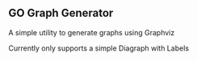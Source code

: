 ## GO Graph Generator

A simple utility to generate graphs using Graphviz

Currently only supports a simple Diagraph with Labels